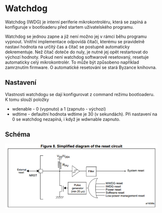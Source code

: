 # Watchdog

Watchdog \(IWDG\) je interní periferie mikrokontroléru, která se zapíná a konfiguruje v bootloaderu před startem uživatelského programu.

Watchdog se jednou zapne a již není možno jej v rámci běhu programu vypnout. Vnitřní implementace odpovídá čítači, kterému se pravidelně nastaví hodnota na určitý čas a čítač se postupně automaticky dekrementuje. Než čítač doteče do nuly, je nutné jej opět restartovat do výchozí hodnoty. Pokud není watchdog softwarově resetovaný, resetuje automaticky celý mikrokontrolér. To může být způsobeno například zamrznutím firmware. O automatické resetování se stará Byzance knihovna.

## Nastavení

Vlastnosti watchdogu se dají konfigurovat z command režimu bootloaderu. K tomu slouží položky

* wdenable - 0 \(vypnuto\) a 1 \(zapnuto - výchozí\)
* wdtime - defaultní hodnota wdtime je 30 \(v sekundách\). Při nastavení na 0 se watchdog nezapíná, i když je wdwnable zapnuto.

## Schéma

![](../../.gitbook/assets/iwdg.png)

